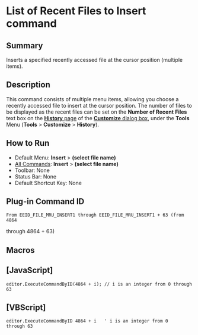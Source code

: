 # List of Recent Files to Insert command

## Summary

Inserts a specified recently accessed file at the cursor position (multiple items).

## Description

This command consists of multiple menu items, allowing you choose a recently
accessed file to insert at the cursor position. The number of files to be
displayed as the recent files can be set on the
**Number of Recent**
**Files** text box on the
[**History** page](../../dlg/customize/history/index) of
the [**Customize** dialog box](../../dlg/customize/index),
under the **Tools** Menu (**Tools** \> **Customize** \> **History**).

## How to Run

- Default Menu: **Insert** \> **(select file name)**
- [All Commands](../tools/all_commands): **Insert** \> **(select file name)**
- Toolbar: None
- Status Bar: None
- Default Shortcut Key: None

## Plug-in Command ID

```
From EEID_FILE_MRU_INSERT1 through EEID_FILE_MRU_INSERT1 + 63 (from 4864
```
through 4864 + 63)

## Macros

## \[JavaScript\]

```
editor.ExecuteCommandByID(4864 + i); // i is an integer from 0 through 63
```

## \[VBScript\]

```
editor.ExecuteCommandByID 4864 + i   ' i is an integer from 0
through 63
```
